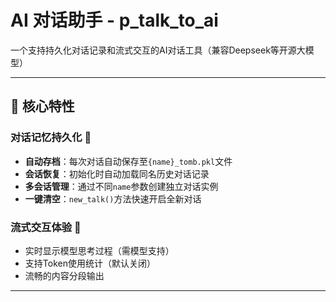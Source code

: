 # AI 对话助手 - p_talk_to_ai

一个支持持久化对话记录和流式交互的AI对话工具（兼容Deepseek等开源大模型）

---

## 🌟 核心特性

### **对话记忆持久化** 💾
- **自动存档**：每次对话自动保存至`{name}_tomb.pkl`文件
- **会话恢复**：初始化时自动加载同名历史对话记录
- **多会话管理**：通过不同`name`参数创建独立对话实例
- **一键清空**：`new_talk()`方法快速开启全新对话

### **流式交互体验** 🌊
- 实时显示模型思考过程（需模型支持）
- 支持Token使用统计（默认关闭）
- 流畅的内容分段输出

---